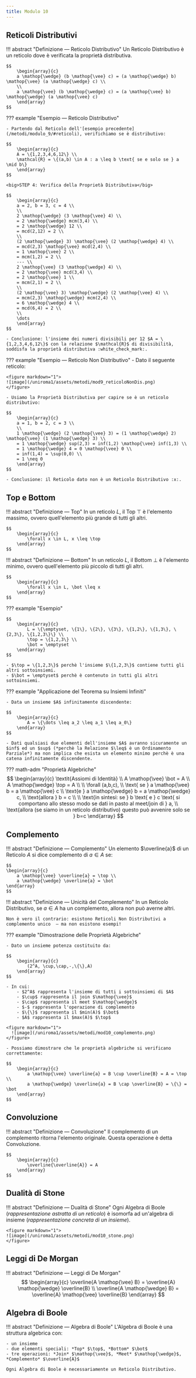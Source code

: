 ```yaml
---
title: Modulo 10
---
```


## Reticoli Distributivi

!!! abstract "Definizione ― Reticolo Distributivo"
    Un Reticolo Distributivo è un reticolo dove è verificata la proprietà distributiva.

    $$
        \begin{array}{c}
        a \mathop{\wedge} (b \mathop{\vee} c) = (a \mathop{\wedge} b) \mathop{\vee} (a \mathop{\wedge} c) \\
        \\
        a \mathop{\vee} (b \mathop{\wedge} c) = (a \mathop{\vee} b) \mathop{\wedge} (a \mathop{\vee} c)
        \end{array}
    $$

??? example "Esempio ― Reticolo Distributivo"

    - Partendo dal Reticolo dell'[esempio precedente](/metodi/modulo_9/#reticoli), verifichiamo se è distributivo:

    $$
        \begin{array}{c}
        A = \{1,2,3,4,6,12\} \\
        \mathcal{R} = \{(a,b) \in A : a \leq b \text{ se e solo se } a \mid b\}
        \end{array}
    $$

    <big>STEP 4: Verifica della Proprietà Distributiva</big>

    $$
        \begin{array}{c}
        a = 2, b = 3, c = 4 \\
        \\
        2 \mathop{\wedge} (3 \mathop{\vee} 4) \\
        = 2 \mathop{\wedge} mcm(3,4) \\
        = 2 \mathop{\wedge} 12 \\
        = mcd(2,12) = 2 \\
        \\
        (2 \mathop{\wedge} 3) \mathop{\vee} (2 \mathop{\wedge} 4) \\
        = mcd(2,3) \mathop{\vee} mcd(2,4) \\
        = 1 \mathop{\vee} 2 \\
        = mcm(1,2) = 2 \\
        --- \\
        2 \mathop{\vee} (3 \mathop{\wedge} 4) \\
        = 2 \mathop{\vee} mcd(3,4) \\
        = 2 \mathop{\vee} 1 \\
        = mcm(2,1) = 2 \\
        \\
        (2 \mathop{\vee} 3) \mathop{\wedge} (2 \mathop{\vee} 4) \\
        = mcm(2,3) \mathop{\wedge} mcm(2,4) \\
        = 6 \mathop{\wedge} 4 \\
        = mcd(6,4) = 2 \\
        \\
        \dots
        \end{array}
    $$

    - Conclusione: l'insieme dei numeri divisibili per 12 $A = \{1,2,3,4,6,12\}$ con la relazione $\mathcal{R}$ di divisibilità, soddisfa la proprietà distributiva :white_check_mark:.

??? example "Esempio ― Reticolo Non Distributivo"
    - Dato il seguente reticolo:

    <figure markdown="1">
    ![image](/uniroma1/assets/metodi/mod9_reticoloNonDis.png)
    </figure>

    - Usiamo la Proprietà Distributiva per capire se è un reticolo distributivo:

    $$
        \begin{array}{c}
        a = 1, b = 2, c = 3 \\
        \\
        1 \mathop{\wedge} (2 \mathop{\vee} 3) = (1 \mathop{\wedge} 2) \mathop{\vee} (1 \mathop{\wedge} 3) \\
        = 1 \mathop{\wedge} sup(2,3) = inf(1,2) \mathop{\vee} inf(1,3) \\
        = 1 \mathop{\wedge} 4 = 0 \mathop{\vee} 0 \\
        = inf(1,4) = \sup(0,0) \\
        = 1 \neq 0
        \end{array}
    $$

    - Conclusione: il Reticolo dato non è un Reticolo Distributivo :x:.

## Top e Bottom

!!! abstract "Definizione ― Top"
    In un reticolo $L$, il Top $\top$ è l'elemento massimo, ovvero quell'elemento più grande di tutti gli altri. 

    $$
        \begin{array}{c}
            \forall x \in L, x \leq \top
        \end{array}
    $$

!!! abstract "Definizione ― Bottom"
    In un reticolo $L$, il Bottom $\bot$ è l'elemento minimo, ovvero quell'elemento più piccolo di tutti gli altri. 

    $$
        \begin{array}{c}
            \forall x \in L, \bot \leq x
        \end{array}
    $$

??? example "Esempio"

    $$
        \begin{array}{c}
            L = \{\emptyset, \{1\}, \{2\}, \{3\}, \{1,2\}, \{1,3\}, \{2,3\}, \{1,2,3\}\} \\
            \top = \{1,2,3\} \\
            \bot = \emptyset
        \end{array}
    $$

    - $\top = \{1,2,3\}$ perchè l'insieme $\{1,2,3\}$ contiene tutti gli altri sottoinsiemi.
    - $\bot = \emptyset$ perchè è contenuto in tutti gli altri sottoinsiemi.

??? example "Applicazione del Teorema su Insiemi Infiniti"

    - Data un insieme $A$ infinitamente discendente:

    $$
        \begin{array}{c}
            A = \{\dots \leq a_2 \leq a_1 \leq a_0\}
        \end{array}
    $$

    - Dati qualsiasi due elementi dell'insieme $A$ avranno sicuramente un $inf$ ed un $sup$ (*perchè la Relazione $\leq$ è un Ordinamento Parziale*) ma non implica che esista un elemento minimo perchè è una catena infinitamente discendente.

??? math-adm "Proprietà Algebriche"
    $$
    \begin{array}{c}
        \textit{Assiomi di Identità} \\
        A \mathop{\vee} \bot = A \\
        A \mathop{\wedge} \top = A \\
        \\
        \forall (a,b,c), \\
        \text{ se } a \mathop{\vee} b = a \mathop{\vee} c \\
        \text{e } a \mathop{\wedge} b = a \mathop{\wedge} c, \\
        \text{allora } b = c \\
        \\
        \text{in sintesi: se } b \text{ e } c \text{ si comportano allo stesso modo se dati in pasto al meet/join di } a, \\ 
        \text{allora (se siamo in un reticolo distributivo) questo può avvenire solo se } b=c
    \end{array}
    $$

## Complemento
!!! abstract "Definizione ― Complemento"
    Un elemento $\overline{a}$ di un Reticolo $A$ si dice complemento di $a \in A$ se: 

    $$
    \begin{array}{c}
        a \mathop{\vee} \overline{a} = \top \\
        a \mathop{\wedge} \overline{a} = \bot
    \end{array}
    $$

!!! abstract "Definizione ― Unicità del Complemento"
    In un Reticolo Distributivo, se $a \in A$ ha un complemento, allora non può averne altri.

    Non è vero il contrario: esistono Reticoli Non Distributivi a complemento unico  ― ma non esistono esempi!

??? example "Dimostrazione delle Proprietà Algebriche"

    - Dato un insieme potenza costituito da:

    $$
        \begin{array}{c}
            (2^A, \cup,\cap,-,\{\},A)
        \end{array}
    $$

    - In cui:
        - $2^A$ rappresenta l'insieme di tutti i sottoinsiemi di $A$
        - $\cup$ rappresenta il join $\mathop{\vee}$
        - $\cap$ rappresenta il meet $\mathop{\wedge}$
        - $-$ rappresenta l'operazione di complemento
        - $\{\}$ rappresenta il $min(A)$ $\bot$
        - $A$ rappresenta il $max(A)$ $\top$

    <figure markdown="1">
      ![image](/uniroma1/assets/metodi/mod10_complemento.png)
    </figure>

    - Possiamo dimostrare che le proprietà algebriche si verificano correttamente:

    $$
        \begin{array}{c}
            a \mathop{\vee} \overline{a} = B \cup \overline{B} = A = \top \\
            a \mathop{\wedge} \overline{a} = B \cap \overline{B} = \{\} = \bot
        \end{array}
    $$

## Convoluzione
!!! abstract "Definizione ― Convoluzione"
    Il complemento di un complemento ritorna l'elemento originale. Questa operazione è detta Convoluzione.

    $$
        \begin{array}{c}
            \overline{\overline{A}} = A
        \end{array}
    $$

## Dualità di Stone
!!! abstract "Definizione ― Dualità di Stone"
    Ogni Algebra di Boole (*rappresentazione astratta di un reticolo*) è isomorfa ad un'algebra di insieme (*rappresentazione concreta di un insieme*).

    <figure markdown="1">
    ![image](/uniroma1/assets/metodi/mod10_stone.png)
    </figure>

## Leggi di De Morgan
!!! abstract "Definizione ― Leggi di De Morgan"
    $$
        \begin{array}{c}
            \overline{A \mathop{\vee} B} = \overline{A} \mathop{\wedge} \overline{B} \\
            \overline{A \mathop{\wedge} B} = \overline{A} \mathop{\vee} \overline{B}
        \end{array}
    $$

## Algebra di Boole
!!! abstract "Definizione ― Algebra di Boole"
    L'Algebra di Boole è una struttura algebrica con:

    - un insieme
    - due elementi speciali: *Top* $\top$, *Bottom* $\bot$
    - tre operazioni: *Join* $\mathop{\vee}$, *Meet* $\mathop{\wedge}$, *Complemento* $\overline{A}$

    Ogni Algebra di Boole è necessariamente un Reticolo Distributivo.
